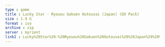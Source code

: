 ```yaml
---
type : game
title : Lucky Star - Ryouou Gakuen Outousai (Japan) (DX Pack)
size : 1.9 G
format : iso
archive : zip
server : myrient
link2 : Lucky%20Star%20-%20Ryouou%20Gakuen%20Outousai%20%28Japan%29%20%28DX%20Pack%29
---
```

